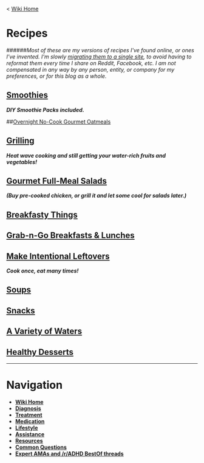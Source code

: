 ﻿< [Wiki Home](/r/adhd/wiki)

# Recipes
######*Most of these are my versions of recipes I've found online, or ones I've invented.  I'm slowly [migrating them to a single site](https://gourmetscientist.blogspot.com/), to avoid having to reformat them every time I share on Reddit, Facebook, etc.  I am not compensated in any way by any person, entity, or company for my preferences, or for this blog as a whole.*

## [Smoothies](/r/ADHD/wiki/smoothies)
  ***DIY Smoothie Packs included.***

##[Overnight No-Cook Gourmet Oatmeals](/r/ADHD/wiki/oatmeals)

## [Grilling](/r/ADHD/wiki/grilling)
  ***Heat wave cooking and still getting your water-rich fruits and vegetables!***

## [Gourmet Full-Meal Salads](/r/ADHD/wiki/salads)
  ***(Buy pre-cooked chicken, or grill it and let some cool for salads later.)***

## [Breakfasty Things](/r/ADHD/wiki/breakfast)

## [Grab-n-Go Breakfasts & Lunches](/r/ADHD/wiki/grabngo)

## [Make Intentional Leftovers](/r/ADHD/wiki/leftovers)
  ***Cook once, eat many times!***

## [Soups](/r/ADHD/wiki/soups)

## [Snacks](/r/ADHD/wiki/snacks)

## [A Variety of Waters](https://www.reddit.com/r/ADHD/wiki/water)

## [Healthy Desserts](https://www.reddit.com/r/ADHD/wiki/desserts)

***
# Navigation

* **[Wiki Home](/r/adhd/wiki)**  
* **[Diagnosis](/r/adhd/wiki/diagnosis)**  
* **[Treatment](/r/adhd/wiki/treatment)**  
* **[Medication](/r/adhd/wiki/medication)**  
* **[Lifestyle](/r/adhd/wiki/lifestyle)**  
* **[Assistance](/r/adhd/wiki/assistance)**  
* **[Resources](/r/adhd/wiki/resources)**  
* **[Common Questions](/r/adhd/wiki/common_questions)**  
* **[Expert AMAs and /r/ADHD BestOf threads](/r/adhd/wiki/BestOf)**  

